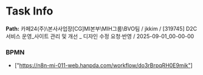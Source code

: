 # Task Info

**Path:** 카페24(주)\본사사업장\[CG]MI본부\MIH그룹\BVO팀 / jkkim / [319745] D2C 서비스 운영_사이트 관리 및 개선 _ 디자인 수정 요청·반영 / 2025-09-01_00-00-00

### BPMN
- ["https://n8n-mi-011-web.hanpda.com/workflow/do3rBrpqRH0E9mik"]


